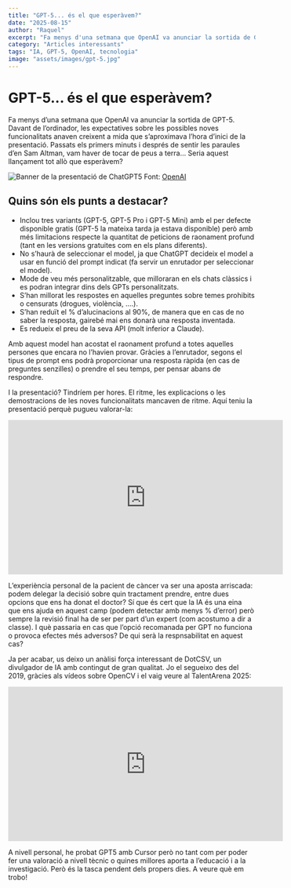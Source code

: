 ```yaml
---
title: "GPT-5... és el que esperàvem?"
date: "2025-08-15"
author: "Raquel"
excerpt: "Fa menys d'una setmana que OpenAI va anunciar la sortida de GPT-5. Davant de l'ordinador..."
category: "Articles interessants"
tags: "IA, GPT-5, OpenAI, tecnologia"
image: "assets/images/gpt-5.jpg"
---
```


# GPT-5... és el que esperàvem?

Fa menys d’una setmana que OpenAI va anunciar la sortida de GPT-5. Davant de l’ordinador, les expectatives sobre les possibles noves funcionalitats anaven creixent a mida que s’aproximava l’hora d’inici de la presentació. Passats els primers minuts i després de sentir les paraules d’en Sam Altman, vam haver de tocar de peus a terra… Seria aquest llançament tot allò que esperàvem?

![Banner de la presentació de ChatGPT5](https://raquelalaman.github.io/assets/images/gpt-5.jpg)
Font: [OpenAI](https://openai.com/es-ES/)

## Quins són els punts a destacar?

- Inclou tres variants (GPT-5, GPT-5 Pro i GPT-5 Mini) amb el per defecte disponible gratis (GPT-5 la mateixa tarda ja estava disponible) però amb més limitacions respecte la quantitat de peticions de raonament profund (tant en les versions gratuites com en els plans diferents).
- No s’haurà de seleccionar el model, ja que ChatGPT decideix el model a usar en funció del prompt indicat (fa servir un enrutador per seleccionar el model).
- Mode de veu més personalitzable, que milloraran en els chats clàssics i es podran integrar dins dels GPTs personalitzats.
- S’han millorat les respostes en aquelles preguntes sobre temes prohibits o censurats (drogues, violència, ….).
- S’han reduït el % d’alucinacions al 90%, de manera que en cas de no saber la resposta, gairebé mai ens donarà una resposta inventada.
- Es redueix el preu de la seva API (molt inferior a Claude).

Amb aquest model han acostat el raonament profund a totes aquelles persones que encara no l’havien provar. Gràcies a l’enrutador, segons el tipus de prompt ens podrà proporcionar una resposta ràpida (en cas de preguntes senzilles) o prendre el seu temps, per pensar abans de respondre.

I la presentació? Tindríem per hores. El ritme, les explicacions o les demostracions de les noves funcionalitats mancaven de ritme. Aquí teniu la presentació perquè pugueu valorar-la:

<iframe width="560" height="315" src="https://www.youtube.com/embed/0Uu_VJeVVfo" frameborder="0" allow="accelerometer; autoplay; clipboard-write; encrypted-media; gyroscope; picture-in-picture" allowfullscreen></iframe>

L’experiència personal de la pacient de càncer va ser una aposta arriscada: podem delegar la decisió sobre quin tractament prendre, entre dues opcions que ens ha donat el doctor? Sí que és cert que la IA és una eina que ens ajuda en aquest camp (podem detectar amb menys % d’error) però sempre la revisió final ha de ser per part d’un expert (com acostumo a dir a classe). I què passaria en cas que l’opció recomanada per GPT no funciona o provoca efectes més adversos? De qui serà la respnsabilitat en aquest cas?

Ja per acabar, us deixo un anàlisi força interessant de DotCSV, un divulgador de IA amb contingut de gran qualitat. Jo el segueixo des del 2019, gràcies als vídeos sobre OpenCV i el vaig veure al TalentArena 2025:

<iframe width="560" height="315" src="https://www.youtube.com/embed/0td-sEINlsY" frameborder="0" allow="accelerometer; autoplay; clipboard-write; encrypted-media; gyroscope; picture-in-picture" allowfullscreen></iframe>


A nivell personal, he probat GPT5 amb Cursor però no tant com per poder fer una valoració a nivell tècnic o quines millores aporta a l’educació i a la investigació. Però és la tasca pendent dels propers dies. A veure què em trobo!
